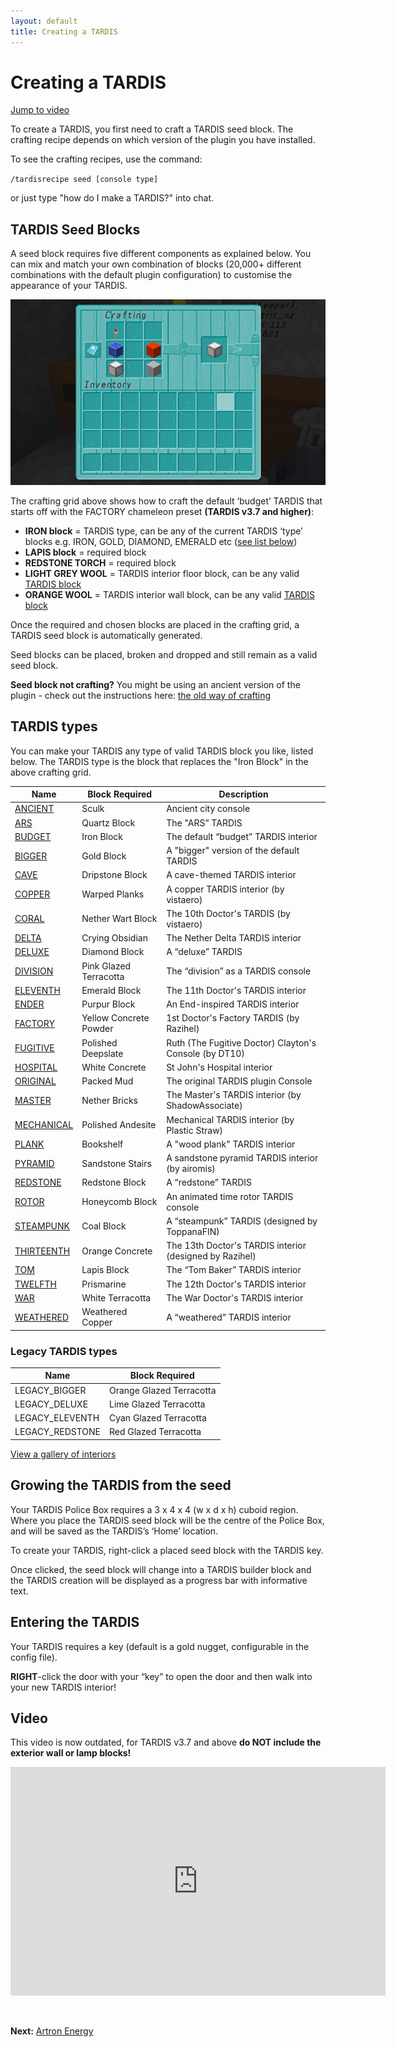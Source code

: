 ```yaml
---
layout: default
title: Creating a TARDIS
---
```


# Creating a TARDIS

[Jump to video](#video)

To create a TARDIS, you first need to craft a TARDIS seed block. The crafting recipe depends on which version of the
plugin you have installed.

To see the crafting recipes, use the command:

`/tardisrecipe seed [console type]`

or just type "how do I make a TARDIS?" into chat.

## TARDIS Seed Blocks

A seed block requires five different components as explained below. You can mix and match your own combination of
blocks (20,000+ different combinations with the default plugin configuration) to customise the appearance of your
TARDIS.

![Crafting a TARDIS seed block](/images/docs/craftdefaultseed-v3.7.jpg)

The crafting grid above shows how to craft the default ‘budget’ TARDIS that starts off with the FACTORY chameleon preset
**(TARDIS v3.7 and higher)**:

- **IRON block** = TARDIS type, can be any of the current TARDIS ‘type’ blocks e.g. IRON, GOLD, DIAMOND, EMERALD
  etc ([see list below](#tardis-types))
- **LAPIS block** = required block
- **REDSTONE TORCH** = required block
- **LIGHT GREY WOOL** = TARDIS interior floor block, can be any
  valid [TARDIS block](https://github.com/eccentricdevotion/TARDIS/blob/v4.0/src/main/resources/blocks.yml#L4-L127)
- **ORANGE WOOL** = TARDIS interior wall block, can be any
  valid [TARDIS block](https://github.com/eccentricdevotion/TARDIS/blob/v4.0/src/main/resources/blocks.yml#L4-L127)

Once the required and chosen blocks are placed in the crafting grid, a TARDIS seed block is automatically generated.

Seed blocks can be placed, broken and dropped and still remain as a valid seed block.

**Seed block not crafting?** You might be using an ancient version of the plugin - check out the instructions
here: [the old way of crafting](creating-a-tardis-old.md)

## TARDIS types

You can make your TARDIS any type of valid TARDIS block you like, listed below.
The TARDIS type is the block that replaces the "Iron Block" in the above crafting grid.

| Name                                  | Block Required         | Description                                             |
|---------------------------------------|------------------------|---------------------------------------------------------|
| [ANCIENT](interiors.md#ancient)       | Sculk                  | Ancient city console                                    |
| [ARS](interiors.md#ars)               | Quartz Block           | The "ARS” TARDIS                                        |
| [BUDGET](interiors.md#budget)         | Iron Block             | The default “budget” TARDIS interior                    |
| [BIGGER](interiors.md#bigger)         | Gold Block             | A "bigger" version of the default TARDIS                |
| [CAVE](interiors.md#cave)             | Dripstone Block        | A cave-themed TARDIS interior                           |
| [COPPER](interiors.md#copper)         | Warped Planks          | A copper TARDIS interior (by vistaero)                  |
| [CORAL](interiors.md#coral)           | Nether Wart Block      | The 10th Doctor's TARDIS (by vistaero)                  |
| [DELTA](interiors.md#delta)           | Crying Obsidian        | The Nether Delta TARDIS interior                        |
| [DELUXE](interiors.md#deluxe)         | Diamond Block          | A “deluxe” TARDIS                                       |
| [DIVISION](interiors.md#division)     | Pink Glazed Terracotta | The “division” as a TARDIS console                      |
| [ELEVENTH](interiors.md#eleventh)     | Emerald Block          | The 11th Doctor's TARDIS interior                       |
| [ENDER](interiors.md#ender)           | Purpur Block           | An End-inspired TARDIS interior                         |
| [FACTORY](interiors.md#factory)       | Yellow Concrete Powder | 1st Doctor's Factory TARDIS (by Razihel)                |
| [FUGITIVE](interiors.md#fugitive)     | Polished Deepslate     | Ruth (The Fugitive Doctor) Clayton's Console (by DT10)  |
| [HOSPITAL](interiors.md#hospital)     | White Concrete         | St John's Hospital interior                             |
| [ORIGINAL](interiors.md#original)     | Packed Mud             | The original TARDIS plugin Console                      |
| [MASTER](interiors.md#master)         | Nether Bricks          | The Master's TARDIS interior (by ShadowAssociate)       |
| [MECHANICAL](interiors.md#mechanical) | Polished Andesite      | Mechanical TARDIS interior (by Plastic Straw)           |
| [PLANK](interiors.md#plank)           | Bookshelf              | A "wood plank" TARDIS interior                          |
| [PYRAMID](interiors.md#pyramid)       | Sandstone Stairs       | A sandstone pyramid TARDIS interior (by airomis)        |
| [REDSTONE](interiors.md#redstone)     | Redstone Block         | A “redstone” TARDIS                                     |
| [ROTOR](interiors.md#rotor)           | Honeycomb Block        | An animated time rotor TARDIS console                   |
| [STEAMPUNK](interiors.md#steampunk)   | Coal Block             | A “steampunk” TARDIS (designed by ToppanaFIN)           |
| [THIRTEENTH](interiors.md#thirteenth) | Orange Concrete        | The 13th Doctor's TARDIS interior (designed by Razihel) |
| [TOM](interiors.md#tom)               | Lapis Block            | The “Tom Baker” TARDIS interior                         |
| [TWELFTH](interiors.md#twelfth)       | Prismarine             | The 12th Doctor's TARDIS interior                       |
| [WAR](interiors.md#war)               | White Terracotta       | The War Doctor's TARDIS interior                        |
| [WEATHERED](interiors.md#weathered)   | Weathered Copper       | A “weathered” TARDIS interior                           |

### Legacy TARDIS types

| Name            | Block Required               |
|-----------------|------------------------------|
| LEGACY_BIGGER   | Orange Glazed Terracotta     |
| LEGACY_DELUXE   | Lime Glazed Terracotta       |
| LEGACY_ELEVENTH | Cyan Glazed Terracotta       |
| LEGACY_REDSTONE | Red Glazed Terracotta        |

[View a gallery of interiors](interiors.md)

## Growing the TARDIS from the seed

Your TARDIS Police Box requires a 3 x 4 x 4 (w x d x h) cuboid region. Where you place the TARDIS seed block will be the
centre of the Police Box, and will be saved as the TARDIS’s ‘Home’ location.

To create your TARDIS, right-click a placed seed block with the TARDIS key.

Once clicked, the seed block will change into a TARDIS builder block and the TARDIS creation will be displayed as a
progress bar with informative text.

## Entering the TARDIS

Your TARDIS requires a key (default is a gold nugget, configurable in the config file).

**RIGHT**-click the door with your “key” to open the door and then walk into your new TARDIS interior!

## Video

This video is now outdated, for TARDIS v3.7 and above **do NOT include the exterior wall or lamp blocks!**

<iframe src="https://player.vimeo.com/video/80702478" width="600" height="366" frameborder="0" webkitallowfullscreen mozallowfullscreen allowfullscreen></iframe>

&nbsp;

**Next:** [Artron Energy](artron-energy.md)
